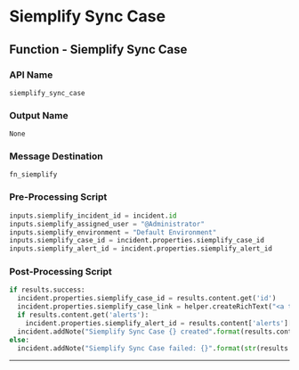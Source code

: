 <!--
    DO NOT MANUALLY EDIT THIS FILE
    THIS FILE IS AUTOMATICALLY GENERATED WITH resilient-sdk codegen
-->

# Siemplify Sync Case

## Function - Siemplify Sync Case

### API Name
`siemplify_sync_case`

### Output Name
`None`

### Message Destination
`fn_siemplify`

### Pre-Processing Script
```python
inputs.siemplify_incident_id = incident.id
inputs.siemplify_assigned_user = "@Administrator"
inputs.siemplify_environment = "Default Environment"
inputs.siemplify_case_id = incident.properties.siemplify_case_id
inputs.siemplify_alert_id = incident.properties.siemplify_alert_id
```

### Post-Processing Script
```python
if results.success:
  incident.properties.siemplify_case_id = results.content.get('id')
  incident.properties.siemplify_case_link = helper.createRichText("<a target='blank' href='{}'>{}</a>".format(results.content.get('siemplify_case_url'), results.content.get('title')))
  if results.content.get('alerts'):
    incident.properties.siemplify_alert_id = results.content['alerts'][0]['identifier']
  incident.addNote("Siemplify Sync Case {} created".format(results.content.get('id')))
else:
  incident.addNote("Siemplify Sync Case failed: {}".format(str(results.content)))
```

---

